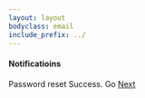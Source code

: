 ```yaml
---
layout: layout
bodyclass: email
include_prefix: ../
---
```

<!-- TODO: Try to separate markup and content -->
<section class="section--center mdl-grid mdl-grid--no-spacing mdl-shadow--2dp">
  <div class="mdl-card mdl-cell mdl-cell--12-col">
    <div class="mdl-card__supporting-text">
        <h4> Notificatioins </h4>
        <p>Password reset Success. Go <a href="../download/index.html"> Next </a></p>
    </div>
  </div>
</section>
